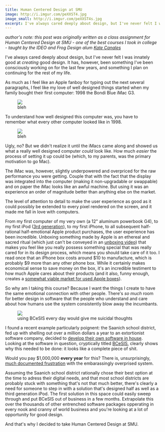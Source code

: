 ```yaml
---
title: Human Centered Design at SMU
image: http://i.imgur.com/peXXST4.jpg
image_small: http://i.imgur.com/peXXST4s.jpg
excerpt: I've always cared deeply about design, but I've never felt I was innately good at creating good design. It has, however, been something I've been consciously working on for the last few years, and something I plan on continuing for the rest of my life.
---
```


*author's note: this post was originally written as a class assignment for Human Centered Design at SMU - one of the best courses I took in college - taught by the IDEO and Frog Design alum [Kate Canales](http://www.youtube.com/watch?v=9aYD6fBPC3c)*

I've always cared deeply about design, but I've never felt I was innately good at *creating* good design. It has, however, been something I've been consciously working on for the last few years, and something I plan on continuing for the rest of my life.

As much as I feel like an Apple fanboy for typing out the next several paragraphs, I feel like my love of well designed things started when my family bought their first computer: 1998 the Bondi Blue iMac G3.

<figure class="center"><img src="http://i.imgur.com/JnNuVJY.jpg" /><figcaption>bleh</figcaption></figure>

To understand how well designed this computer was, you have to remember what every other computer looked like in 1998.

<figure class="left-overflow"><img src="http://i.imgur.com/Tc3diGC.jpg" /><figcaption>bleh</figcaption></figure>

Ugly, no? But we didn't realize it until the iMacs came along and showed us what a really well designed computer *could* look like. How much *easier* the process of setting it up could be (which, to my parents, was the primary motivation to go Mac).

The iMac was, however, slightly underpowered and overpriced for the raw performance you were getting. Couple that with the fact that the display was integrated into the computer (making it non-upgradable or swappable) and on paper the iMac looks like an awful machine. But using it was an experience an order of magnitude better than anything else on the market.

The level of attention to detail to make the user experience as good as it could possibly be extended to every pixel rendered on the screen, and it made me fall in love with computers.

From my first computer of my very own (a 12" aluminum powerbook G4), to my first iPod ([3rd generation](http://en.wikipedia.org/wiki/File:Ipod_backlight_transparent.png)), to my first iPhone, to all subsequent half-rational half-emotional Apple product purchases, the user experience has been incredible. Unboxing something made by Apple is an ethereal and sacred ritual (which just can't be conveyed in an [unboxing video](http://www.youtube.com/results?search_query=apple+unboxing)) that makes you feel like you really possess something special that was really cared for in its design process, which means you should take care of it too. I read once that an iPhone box costs around $10 to manufacture, which is probably $9 more than any other phone box. While it certainly makes economical sense to save money on the box, it's an incredible testiment to how much Apple cares about their products (and it also, funny enough, creates a [somewhat viable market for used Apple boxes](http://www.ebay.com/csc/i.html?_from=R40&_sacat=See-All-Categories&LH_Complete=1&_nkw=apple+box+only&_sop=15)).

So why am I taking this course? Because I want the things I create to have the same emotional connection with other people. There's *so much* room for better design in software that the people who understand and care about how humans use the system consistently blow away the incumbants.

<figure class="left-overflow"><img src="http://i.imgur.com/gNVhYAa.png" /><figcaption>using BCeSIS every day would give me suicidal thoughts</figcaption></figure>

I found a recent example particularly poignent: the Saanich school district, fed up with shelling out over a million dollars a year to an extortionist software company, decided to [develop their own software in house](http://www.timescolonist.com/news/local/saanich-school-district-builds-own-software-to-handle-student-data-defies-doubters-1.51944). Looking at the software in question, cryptically titled [BCeSIS](https://www.youtube.com/watch?v=fee1zxP83Zo), clearly shows why this needed to be done: it looks like a complete piece of shit.

Would you pay $1,000,000 **every year** for this? There is, unsurprisingly, [much documented frustration](https://www.youtube.com/watch?v=8PA4Vrpd5qA) with the embarassingly overprised system.

Assuming the Saanich school district rationally chose their best option at the time to adress their digital needs, and that most school districts are probably stuck with something that's not that much better, there's clearly a need for someone to step in with a solution that's designed half as well as a third generation iPod. The first solution in this space could easily sweep through and put BCeSIS out of business in a few months. Extrapolate this over the thousands of other entrenched software packages opperating in every nook and cranny of world business and you're looking at a lot of opportunity for good design.

And that's why I decided to take Human Centered Design at SMU.
